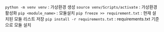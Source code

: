 `python -m venv venv` : 가상환경 생성
`source venv/Scripts/activate` : 가상환경 활성화
`pip <module_name>` : 모듈설치
`pip freeze >> requirement.txt` : 현재 설치된 모듈 리스트 저장
`pip install -r requirements.txt` : requirements.txt 기준으로 모듈 설치
